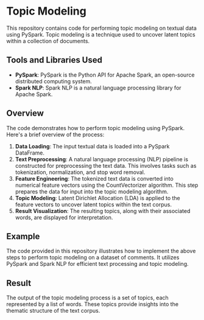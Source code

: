 # Topic Modeling 

This repository contains code for performing topic modeling on textual data using PySpark. 
Topic modeling is a technique used to uncover latent topics within a collection of documents.

## Tools and Libraries Used

- **PySpark**: PySpark is the Python API for Apache Spark, an open-source distributed computing system.
- **Spark NLP**: Spark NLP is a natural language processing library for Apache Spark.

## Overview

The code demonstrates how to perform topic modeling using PySpark. Here's a brief overview of the process:

1. **Data Loading**: The input textual data is loaded into a PySpark DataFrame.
2. **Text Preprocessing**: A natural language processing (NLP) pipeline is constructed for preprocessing the text data. This involves tasks such as tokenization, normalization, and stop word removal.
3. **Feature Engineering**: The tokenized text data is converted into numerical feature vectors using the CountVectorizer algorithm. This step prepares the data for input into the topic modeling algorithm.
4. **Topic Modeling**: Latent Dirichlet Allocation (LDA) is applied to the feature vectors to uncover latent topics within the text corpus.
5. **Result Visualization**: The resulting topics, along with their associated words, are displayed for interpretation.

## Example

The code provided in this repository illustrates how to implement the above steps to perform topic modeling on a dataset of comments. It utilizes PySpark and Spark NLP for efficient text processing and topic modeling.

## Result

The output of the topic modeling process is a set of topics, each represented by a list of words. These topics provide insights into the thematic structure of the text corpus.




